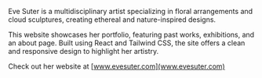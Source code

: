 Eve Suter is a multidisciplinary artist specializing in floral arrangements and cloud sculptures, creating ethereal and nature-inspired designs. 

This website showcases her portfolio, featuring past works, exhibitions, and an about page. Built using React and Tailwind CSS, the site offers a clean and responsive design to highlight her artistry.


Check out her website at [www.evesuter.com](www.evesuter.com)

